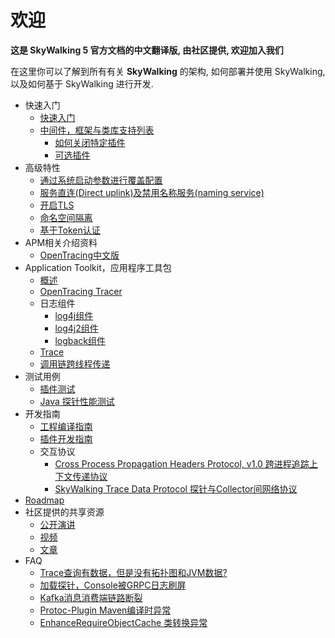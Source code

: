 # 欢迎
**这是 SkyWalking 5 官方文档的中文翻译版, 由社区提供, 欢迎加入我们**

在这里你可以了解到所有有关 **SkyWalking** 的架构, 如何部署并使用 SkyWalking, 以及如何基于 SkyWalking 进行开发.

  * 快速入门
    * [快速入门](Quick-start-CN.md)
    * [中间件，框架与类库支持列表](Supported-list.md)
        * [如何关闭特定插件](How-to-disable-plugin-CN.md)
        * [可选插件](Optional-plugins-CN.md)
  * 高级特性
    * [通过系统启动参数进行覆盖配置](Setting-override-CN.md)
    * [服务直连(Direct uplink)及禁用名称服务(naming service)](Direct-uplink-CN.md)
    * [开启TLS](TLS-CN.md)
    * [命名空间隔离](Namespace-CN.md)
    * [基于Token认证](Token-auth-CN.md)
  * APM相关介绍资料
    * [OpenTracing中文版](https://github.com/opentracing-contrib/opentracing-specification-zh)
  * Application Toolkit，应用程序工具包
    * [概述](Application-toolkit-CN.md)
    * [OpenTracing Tracer](Opentracing-CN.md)
    * 日志组件
      * [log4j组件](Application-toolkit-log4j-1.x-CN.md)
      * [log4j2组件](Application-toolkit-log4j-2.x-CN.md)
      * [logback组件](Application-toolkit-logback-1.x-CN.md)
    * [Trace](Application-toolkit-trace-CN.md)
    * [调用链跨线程传递](Application-toolkit-trace-cross-thread-CN.md) 
  * 测试用例
    * [插件测试](https://github.com/SkywalkingTest/agent-integration-test-report)
    * [Java 探针性能测试](https://skywalkingtest.github.io/Agent-Benchmarks/README_zh.html)
  * 开发指南
    * [工程编译指南](How-to-build-CN.md)
    * [插件开发指南](Plugin-Development-Guide-CN.md)
    * 交互协议
        * [Cross Process Propagation Headers Protocol, v1.0  跨进程追踪上下文传递协议](Skywalking-Cross-Process-Propagation-Headers-Protocol-CN-v1.md)
        * [SkyWalking Trace Data Protocol 探针与Collector间网络协议](Trace-Data-Protocol-CN.md)
  * [Roadmap](ROADMAP.md)
  * 社区提供的共享资源
    * [公开演讲](https://github.com/OpenSkywalking/Community#public-speakings)
    * [视频](https://github.com/OpenSkywalking/Community#videos)
    * [文章](https://github.com/OpenSkywalking/Community#articles)
  * FAQ
    * [Trace查询有数据，但是没有拓扑图和JVM数据?](FAQ/Why-have-traces-no-others-CN.md)
    * [加载探针，Console被GRPC日志刷屏](FAQ/Too-many-gRPC-logs-CN.md)
    * [Kafka消息消费端链路断裂](FAQ/Kafka-plugin-CN.md)
    * [Protoc-Plugin Maven编译时异常](FAQ/Protoc-Plugin-Fails-When-Build-CN.md)
    * [EnhanceRequireObjectCache 类转换异常](FAQ/EnhanceRequireObjectCache-Cast-Exception-CN.md)
    
